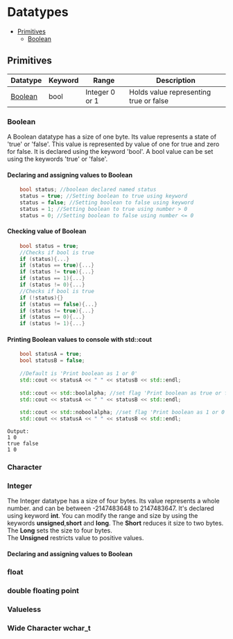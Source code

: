 # Datatypes
* [Primitives](#Primitives)
	* [Boolean](#boolean)
## Primitives
| Datatype | Keyword | Range | Description|
|---|---|---|---|
| [Boolean](#boolean) | bool | Integer 0 or 1 | Holds value representing true or false|
### Boolean
A Boolean datatype has a size of one byte. Its value represents a state of 'true' or 'false'. 
This value is represented by value of one for true and zero  for false.
It is declared using the keyword 'bool'.
A bool value can be set using the keywords 'true' or 'false'.
#### Declaring and assigning values to Boolean
```cpp
	bool status; //boolean declared named status
	status = true; //Setting boolean to true using keyword
	status = false; //Setting boolean to false using keyword
	status = 1; //Setting boolean to true using number > 0
	status = 0; //Setting boolean to false using number <= 0
```
#### Checking value of Boolean
```cpp
	bool status = true;
	//Checks if bool is true
	if (status){...}
	if (status == true){...}
	if (status != true){...}
	if (status == 1){...}
	if (status != 0){...}
	//Checks if bool is true
	if (!status){}
	if (status == false){...}
	if (status != true){...}
	if (status == 0){...}
	if (status != 1){...}
```
#### Printing Boolean values to console with std::cout
```cpp
	bool statusA = true;
	bool statusB = false;
	
	//Default is 'Print boolean as 1 or 0'
	std::cout << statusA << " " << statusB << std::endl;
	
	std::cout << std::boolalpha; //set flag 'Print boolean as true or false'
	std::cout << statusA << " " << statusB << std::endl;
	
	std::cout << std::noboolalpha; //set flag 'Print boolean as 1 or 0'
	std::cout << statusA << " " << statusB << std::endl;
```
	
	Output:
	1 0
	true false
	1 0
### Character

### Integer
The Integer datatype has a size of four bytes. Its value represents a whole number.
and can be between -2147483648 to 2147483647. It's declared using keyword **int**.
You can modify the range and size by using the keywords **unsigned**,**short** and **long**. 
The **Short** reduces it size to two bytes.   
The **Long** sets the size to four bytes.   
The **Unsigned** restricts value to positive values.
#### Declaring and assigning values to Boolean

### float

### double floating point

### Valueless

### Wide Character wchar_t
